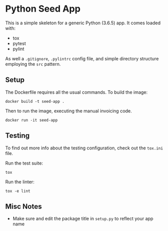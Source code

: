 # Python Seed App

This is a simple skeleton for a generic Python (3.6.5) app. It comes loaded with:

- tox
- pytest
- pylint

As well a `.gitignore`, `.pylintrc` config file, and simple directory structure employing the `src` pattern.

## Setup

The Dockerfile requires all the usual commands. To build the image:

```
docker build -t seed-app .
```

Then to run the image, executing the manual invoicing code.

```
docker run -it seed-app
```

## Testing

To find out more info about the testing configuration, check out the `tox.ini` file.

Run the test suite:

```
tox
```


Run the linter:

```
tox -e lint
```

## Misc Notes

- Make sure and edit the package title in `setup.py` to reflect your app name